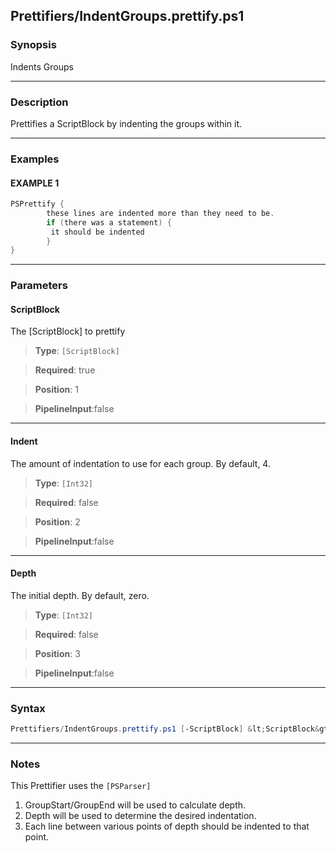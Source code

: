 
Prettifiers/IndentGroups.prettify.ps1
-------------------------------------
### Synopsis
Indents Groups

---
### Description

Prettifies a ScriptBlock by indenting the groups within it.

---
### Examples
#### EXAMPLE 1
```PowerShell
PSPrettify {
        these lines are indented more than they need to be.
        if (there was a statement) {
         it should be indented   
        }
}
```

---
### Parameters
#### **ScriptBlock**

The [ScriptBlock] to prettify



> **Type**: ```[ScriptBlock]```

> **Required**: true

> **Position**: 1

> **PipelineInput**:false



---
#### **Indent**

The amount of indentation to use for each group.  By default, 4.



> **Type**: ```[Int32]```

> **Required**: false

> **Position**: 2

> **PipelineInput**:false



---
#### **Depth**

The initial depth.  By default, zero.



> **Type**: ```[Int32]```

> **Required**: false

> **Position**: 3

> **PipelineInput**:false



---
### Syntax
```PowerShell
Prettifiers/IndentGroups.prettify.ps1 [-ScriptBlock] &lt;ScriptBlock&gt; [[-Indent] &lt;Int32&gt;] [[-Depth] &lt;Int32&gt;] [&lt;CommonParameters&gt;]
```
---
### Notes
This Prettifier uses the `[PSParser]`

1. GroupStart/GroupEnd will be used to calculate depth.
2. Depth will be used to determine the desired indentation.
3. Each line between various points of depth should be indented to that point.




